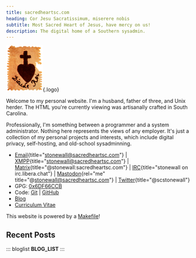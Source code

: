 ```yaml
---
title: sacredheartsc.com
heading: Cor Jesu Sacratissimum, miserere nobis
subtitle: Most Sacred Heart of Jesus, have mercy on us!
description: The digital home of a Southern sysadmin.
---
```


![](sacredheart.png "Sacred Heart"){.logo}

Welcome to my personal website. I'm a husband, father of three, and Unix herder.
The HTML you're currently viewing was artisanally crafted in South Carolina.

Professionally, I'm something between a programmer and a system administrator.
Nothing here represents the views of any employer. It's just a collection of my
personal projects and interests, which include digital privacy, self-hosting,
and old-school sysadminning.

- [Email](mailto:stonewall@sacredheartsc.com){title="stonewall@sacredheartsc.com"} |
  [XMPP](xmpp:stonewall@sacredheartsc.com?message){title="stonewall@sacredheartsc.com"} |
  [Matrix](https://matrix.to/#/@stonewall:sacredheartsc.com){title="@stonewall:sacredheartsc.com"} |
  [IRC](ircs://irc.libera.chat/stonewall,isnick){title="stonewall on irc.libera.chat"} |
  [Mastodon](https://mastodon.sacredheartsc.com/@stonewall){rel="me" title="@stonewall@sacredheartsc.com"} |
  [Twitter](https://twitter.com/scstonewall){title="@scstonewall"}
- GPG: [0x6DF66CCB](/gpg.asc)
- Code:
  [Git](https://git.sacredheartsc.com/) |
  [GitHub](https://github.com/sacredheartsc)
- [Blog](/blog/)
- [Curriculum Vitae](/cv/)

This website is powered by a [Makefile](https://git.sacredheartsc.com/www/about/)!

## Recent Posts

::: bloglist
__BLOG_LIST__
:::
